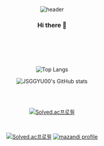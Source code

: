 <div align="center"> 

![header](https://capsule-render.vercel.app/api?type=waving&height=300&color=gradient&text=JSGGYU00)
 
### Hi there 👋

<br/>
</br>

<br/>
</br>



![Top Langs](https://github-readme-stats.vercel.app/api/top-langs/?username=JSGGYU00&layout=compact&theme=compact&size_weight=0.5&count_weight=0.5)  <!-- 기본값 : compact / 쓰던건 dark-->

![JSGGYU00's GitHub stats](https://github-readme-stats.vercel.app/api?username=JSGGYU00&rank_icon=github&show_icons=true&theme=default) <!-- 기본값 : default / 쓰던건 dark -->

<br/>
</br>

[![Solved.ac프로필](http://mazassumnida.wtf/api/mini/generate_badge?boj=JSGGYU00)](https://solved.ac/JSGGYU00)

</br>

[![Solved.ac프로필](http://mazassumnida.wtf/api/v2/generate_badge?boj=JSGGYU00)](https://solved.ac/JSGGYU00)
[![mazandi profile](http://mazandi.herokuapp.com/api?handle=JSGGYU00&theme=cold)](https://solved.ac/JSGGYU00)




</div>
